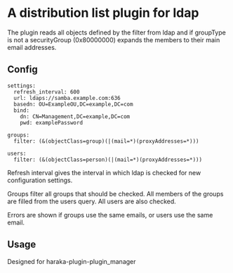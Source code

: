 # A distribution list plugin for ldap

The plugin reads all objects defined by the filter
from ldap and if groupType is not a securityGroup (0x80000000)
expands the members to their main email addresses.

## Config

```
settings:
  refresh_interval: 600
  url: ldaps://samba.example.com:636
  basedn: OU=ExampleOU,DC=example,DC=com
  bind:
  	dn: CN=Management,DC=example,DC=com
  	pwd: examplePassword

groups:
  filter: (&(objectClass=group)(|(mail=*)(proxyAddresses=*)))

users:
  filter: (&(objectClass=person)(|(mail=*)(proxyAddresses=*)))
```

Refresh interval gives the interval in which ldap is checked for new configuration settings.

Groups filter all groups that should be checked. All members of the groups are filled from the users query.
All users are also checked.

Errors are shown if groups use the same emails, or users use the same email.


## Usage

Designed for haraka-plugin-plugin_manager